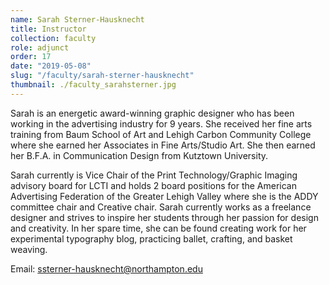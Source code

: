 ```yaml
---
name: Sarah Sterner-Hausknecht
title: Instructor
collection: faculty
role: adjunct
order: 17
date: "2019-05-08"
slug: "/faculty/sarah-sterner-hausknecht"
thumbnail: ./faculty_sarahsterner.jpg
---
```


Sarah is an energetic award-winning graphic designer who has been working in the advertising industry for 9 years. She received her fine arts training from Baum School of Art and Lehigh Carbon Community College where she earned her Associates in Fine Arts/Studio Art. She then earned her B.F.A. in Communication Design from Kutztown University.

Sarah currently is Vice Chair of the Print Technology/Graphic Imaging advisory board for LCTI and holds 2 board positions for the American Advertising Federation of the Greater Lehigh Valley where she is the ADDY committee chair and Creative chair. Sarah currently works as a freelance designer and strives to inspire her students through her passion for design and creativity. In her spare time, she can be found creating work for her experimental typography blog, practicing ballet, crafting, and basket weaving.

Email: <a href="mailto:ssterner-hausknecht@northampton.edu">ssterner-hausknecht@northampton.edu</a>

